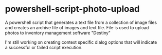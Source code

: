 # powershell-script-photo-upload
A powershell script that generates a text file from a collection of image files and creates an archive file of images and text file. File is used to upload photos to inventory management software "Destiny"


I'm still working on creating context specific dialog options that will indicate a successful or failed script execution. 
